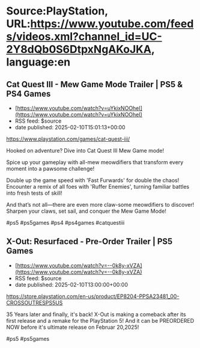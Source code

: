 # Source:PlayStation, URL:https://www.youtube.com/feeds/videos.xml?channel_id=UC-2Y8dQb0S6DtpxNgAKoJKA, language:en

## Cat Quest III - Mew Game Mode Trailer | PS5 & PS4 Games
 - [https://www.youtube.com/watch?v=uYkixNOOheI](https://www.youtube.com/watch?v=uYkixNOOheI)
 - RSS feed: $source
 - date published: 2025-02-10T15:01:13+00:00

https://www.playstation.com/games/cat-quest-iii/

Hooked on adventure? Dive into Cat Quest III Mew Game mode!

Spice up your gameplay with all-mew meowdifiers that transform every moment into a pawsome challenge!

Double up the game speed with 'Fast Furwards' for double the chaos! Encounter a remix of all foes with 'Ruffer Enemies', turning familiar battles into fresh tests of skill!

And that’s not all—there are even more claw-some meowdifiers to discover!
Sharpen your claws, set sail, and conquer the Mew Game Mode!

#ps5 #ps5games #ps4 #ps4games #catquestiii

## X-Out: Resurfaced - Pre-Order Trailer | PS5 Games
 - [https://www.youtube.com/watch?v=--0k8y-xVZA](https://www.youtube.com/watch?v=--0k8y-xVZA)
 - RSS feed: $source
 - date published: 2025-02-10T13:00:00+00:00

https://store.playstation.com/en-us/product/EP8204-PPSA23481_00-CROSSOUTRESPS5US

35 Years later and finally, it's back! X-Out is making a comeback after its first release and a remake for the PlayStation 5! And it can be PREORDERED NOW before it's ultimate release on Februar 20,2025! 

#ps5 #ps5games

